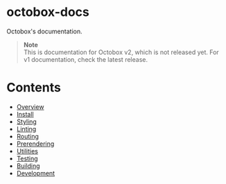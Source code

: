 # octobox-docs
Octobox's documentation.
> **Note**\
> This is documentation for Octobox v2, which is not released yet. For v1 documentation, check the latest release.

# Contents
* [Overview](https://github.com/tom-ricci/octobox/blob/main/docs/Overview.md)
* [Install](https://github.com/tom-ricci/octobox/blob/main/docs/Install.md)
* [Styling](https://github.com/tom-ricci/octobox/blob/main/docs/Styling.md)
* [Linting](https://github.com/tom-ricci/octobox/blob/main/docs/Linting.md)
* [Routing](https://github.com/tom-ricci/octobox/blob/main/docs/Routing.md)
* [Prerendering](https://github.com/tom-ricci/octobox/blob/main/docs/Prerendering.md)
* [Utilities](https://github.com/tom-ricci/octobox/blob/main/docs/Utilities.md)
* [Testing](https://github.com/tom-ricci/octobox/blob/main/docs/Testing.md)
* [Building](https://github.com/tom-ricci/octobox/blob/main/docs/Building.md)
* [Development](https://github.com/tom-ricci/octobox/blob/main/docs/Development.md)
